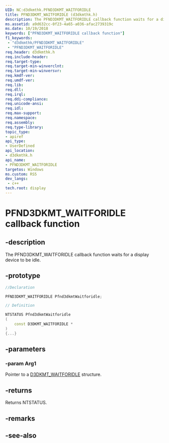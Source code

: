 ```yaml
---
UID: NC:d3dkmthk.PFND3DKMT_WAITFORIDLE
title: PFND3DKMT_WAITFORIDLE (d3dkmthk.h)
description: The PFND3DKMT_WAITFORIDLE callback function waits for a display device to be idle.
ms.assetid: a9d632cc-0f23-4a65-a036-afac2739319c
ms.date: 10/19/2018
keywords: ["PFND3DKMT_WAITFORIDLE callback function"]
f1_keywords:
 - "d3dkmthk/PFND3DKMT_WAITFORIDLE"
 - "PFND3DKMT_WAITFORIDLE"
req.header: d3dkmthk.h
req.include-header:
req.target-type:
req.target-min-winverclnt:
req.target-min-winversvr:
req.kmdf-ver:
req.umdf-ver:
req.lib:
req.dll:
req.irql: 
req.ddi-compliance:
req.unicode-ansi:
req.idl:
req.max-support:
req.namespace:
req.assembly:
req.type-library: 
topic_type: 
- apiref
api_type: 
- UserDefined
api_location: 
- d3dkmthk.h
api_name: 
- PFND3DKMT_WAITFORIDLE
targetos: Windows
ms.custom: RS5
dev_langs:
 - c++
tech.root: display
---
```


# PFND3DKMT_WAITFORIDLE callback function

## -description

The PFND3DKMT_WAITFORIDLE callback function waits for a display device to be idle.

## -prototype

```cpp
//Declaration

PFND3DKMT_WAITFORIDLE Pfnd3dkmtWaitforidle; 

// Definition

NTSTATUS Pfnd3dkmtWaitforidle 
(
	const D3DKMT_WAITFORIDLE *
)
{...}

```

## -parameters

### -param Arg1

Pointer to a [D3DKMT_WAITFORIDLE](ns-d3dkmthk-_d3dkmt_waitforidle.md) structure.

## -returns

Returns NTSTATUS.


## -remarks




## -see-also
